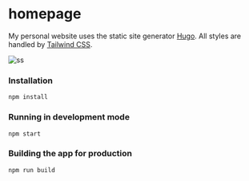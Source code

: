 # homepage

My personal website uses the static site generator [Hugo](https://gohugo.io/). All styles are handled by [Tailwind CSS](https://tailwindcss.com).


![ss](https://user-images.githubusercontent.com/31243845/163721027-c50f700a-0fdb-442c-9685-d0732297710c.png)

### Installation

```shell
npm install
```

### Running in development mode

```shell
npm start
```

### Building the app for production
```shell
npm run build
```
